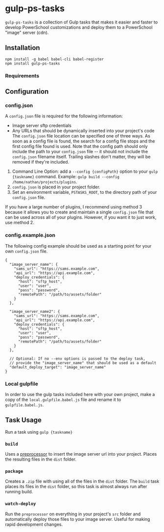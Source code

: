 # gulp-ps-tasks
`gulp-ps-tasks` is a collection of Gulp tasks that makes it easier and faster to develop PowerSchool customizations and deploy them to a PowerSchool "image" server (cdn).


## Installation
```
npm install -g babel babel-cli babel-register
npm install gulp-ps-tasks
```
### Requirements

## Configuration
### config.json
A `config.json` file is required for the following information:
* Image server sftp credentials
* Any URLs that should be dynamically inserted into your project's code
The `config.json` file location can be specified one of three ways. As soon as a config file is found, the search for a config file stops and the first config file found is used. Note that the config path should only include the path to your `config.json` file -- it should not include the `config.json` filename itself. Trailing slashes don't matter, they will be removed if they're included.

1. Command Line Option: add a `--config {configPath}` option to your `gulp {taskname}` command. Example: `gulp build --config /home/nathan/projects/plugins`.
2. `config.json` is placed in your project folder.
3. Set an environment variable, `PSTASKS_ROOT`, to the directory path of your `config.json` file.

If you have a large number of plugins, I recommend using method 3 because it allows you to create and maintain a single `config.json` file that can be used across all of your plugins. However, if you want it to just work, use method 2.

### config.example.json
The following config example should be used as a starting point for your own `config.json` file.
```
{
  "image_server_name": {
    "sams_url": "https://sams.example.com",
    "api_url": "https://api.example.com",
    "deploy_credentials": {
      "host": "sftp_host",
      "user": "user",
      "pass": "password",
      "remotePath": "/path/to/assets/folder"
    }
  },

  "image_server_name2": {
    "sams_url": "https://sams.example.com",
    "api_url": "https://api.example.com",
    "deploy_credentials": {
      "host": "sftp_host",
      "user": "user",
      "pass": "password",
      "remotePath": "/path/to/assets/folder"
    }
  },
  
  // Optional: If no --env options is passed to the deploy task, 
  // provide the "image_server_name" that should be used as a default
  "default_deploy_target": "image_server_name"
}
```

### Local gulpfile
In order to use the gulp tasks included here with your own project, make a copy of the `local.gulpfile.babel.js` file and rename it to `gulpfile.babel.js`.

## Task Usage
Run a task using `gulp {taskname}`
### `build`
Uses a  [preprocessor](https://www.npmjs.com/package/preprocessor) to insert the image server url into your project. Places the resulting files in the `dist` folder.

### `package`
Creates a `.zip` file with using all of the files in the `dist` folder. The `build` task places its files in the `dist` folder, so this task is almost always run after running build.

### `watch-deploy`
Run the `preprocessor` on everything in your project's `src` folder and automatically deploy those files to your image server. Useful for making rapid development changes.
